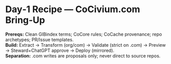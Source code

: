 # Day‑1 Recipe — CoCivium.com Bring‑Up

**Prereqs:** Clean GIBindex terms; CoCore rules; CoCache provenance; repo archetypes; PR/Issue templates.  
**Build:** Extract → Transform (org/com) → Validate (strict on .com) → Preview → Steward+ChatGPT approve → Deploy (mirrored).  
**Separation:** .com writes are proposals only; never direct to source repos.
